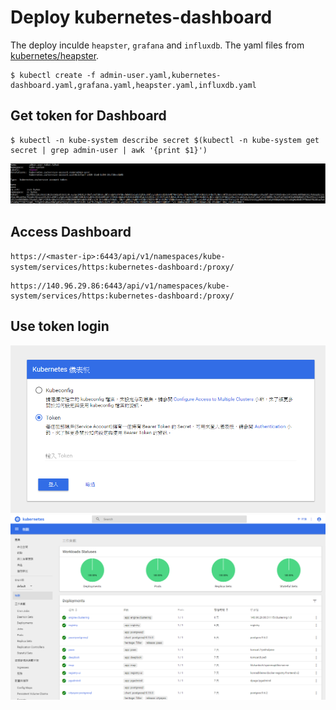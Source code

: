 # Deploy kubernetes-dashboard

The deploy inculde `heapster`, `grafana` and `influxdb`.
The yaml files from [kubernetes/heapster][heapster].

```shell
$ kubectl create -f admin-user.yaml,kubernetes-dashboard.yaml,grafana.yaml,heapster.yaml,influxdb.yaml
```

## Get token for Dashboard

```shell
$ kubectl -n kube-system describe secret $(kubectl -n kube-system get secret | grep admin-user | awk '{print $1}')
```
![alt text](/Images/admin_user_token.png "token")

## Access Dashboard

`https://<master-ip>:6443/api/v1/namespaces/kube-system/services/https:kubernetes-dashboard:/proxy/`

```
https://140.96.29.86:6443/api/v1/namespaces/kube-system/services/https:kubernetes-dashboard:/proxy/
```

## Use token login

![alt text](/Images/Dashboard_login.png "login use token")
![alt text](/Images/Dashboard_review.png "Dashboard")

[heapster]: https://github.com/kubernetes/heapster/tree/master/deploy/kube-config/influxdb